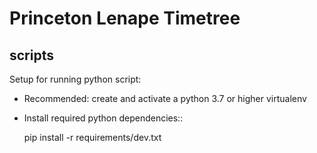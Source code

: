 # Princeton Lenape Timetree



## scripts

Setup for running python script:

- Recommended: create and activate a python 3.7 or higher virtualenv

- Install required python dependencies::

    pip install -r requirements/dev.txt

